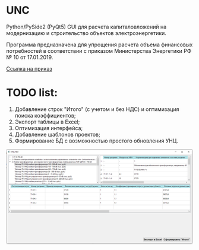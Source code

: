 # UNC
Python/PySide2 (PyQt5) GUI для расчета капиталовложений на модернизацию и строительство объектов электроэнергетики.

Программа предназначена для упрощения расчета объема финансовых потребностей в соответствии с приказом Министерства Энергетики РФ № 10 от 17.01.2019.

[Ссылка на приказ](https://minenergo.gov.ru/node/13918)

# TODO list: 
1) Добавление строк "Итого" (с учетом и без НДС) и оптимизация поиска коэффициентов;
2) Экспорт таблицы в Excel;
3) Оптимизация интерфейса;
4) Добавление шаблонов проектов;
5) Формирование БД с возможностью простого обновления УНЦ.



![Alt text](https://github.com/Mal-lab/UNC/blob/main/MainWindow_new.png)
